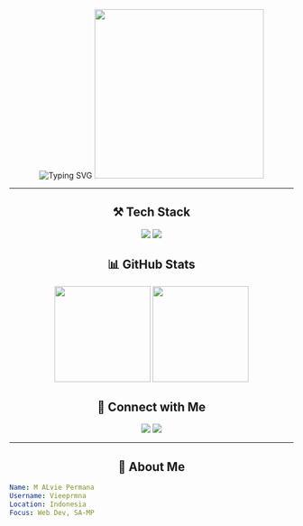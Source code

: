<!-- 🌌 GitHub Profile README - Neon Ungu Hitam -->

<div align="center">
  <img src="https://readme-typing-svg.demolab.com?font=Fira+Code&size=24&pause=1000&color=9A00FF&center=true&vCenter=true&width=435&lines=Hi+there!+I'm+Vieeprmna;Welcome+to+my+GitHub+Profile!" alt="Typing SVG" />

  <img src="https://media.giphy.com/media/v1.Y2lkPTc5MGI3NjExeDFvN3hzbDV3eXdyaG5rdWMxNHNkcnk1NGlkdjV4dWV4bGZraW1iZyZlcD12MV9naWZzX3NlYXJjaCZjdD1n/bGgsc5mWoryfgKBx1u/giphy.gif" width="300" />
</div>

---


<h2 align="center">⚒️ Tech Stack</h2> <p align="center"> <img src="https://img.shields.io/badge/JavaScript-%239A00FF.svg?&style=for-the-badge&logo=javascript&logoColor=white"/>  <img src="https://img.shields.io/badge/PAWN-%239A00FF.svg?&style=for-the-badge&logo=code&logoColor=white"/>  </p>


<h2 align="center">📊 GitHub Stats</h2> <p align="center"> <img src="https://github-readme-stats.vercel.app/api?username=Vieeprmna&show_icons=true&theme=radical&title_color=9A00FF&icon_color=9A00FF&hide_border=true" height="170"/> <img src="https://github-readme-stats.vercel.app/api/top-langs/?username=Vieeprmna&layout=compact&theme=radical&title_color=9A00FF&hide_border=true" height="170"/> </p>

<h2 align="center">🔗 Connect with Me</h2> <p align="center"> <a href="https://instagram.com/_callmeviee"><img src="https://img.shields.io/badge/Instagram-%239A00FF.svg?&style=for-the-badge&logo=instagram&logoColor=white"/></a> <a href="permanaalvi1@gmail.com"><img src="https://img.shields.io/badge/Email-%239A00FF.svg?&style=for-the-badge&logo=gmail&logoColor=white"/></a> </p>



---

<h2 align="center">🧠 About Me</h2>

```yaml
Name: M ALvie Permana
Username: Vieeprmna
Location: Indonesia
Focus: Web Dev, SA-MP


